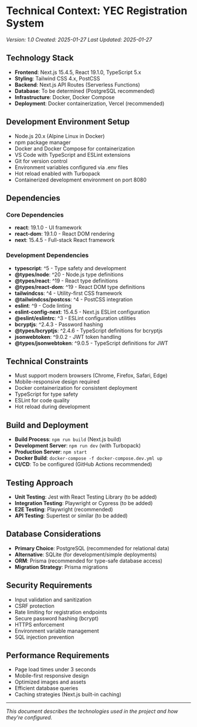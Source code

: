 # Technical Context: YEC Registration System
*Version: 1.0*
*Created: 2025-01-27*
*Last Updated: 2025-01-27*

## Technology Stack
- **Frontend**: Next.js 15.4.5, React 19.1.0, TypeScript 5.x
- **Styling**: Tailwind CSS 4.x, PostCSS
- **Backend**: Next.js API Routes (Serverless Functions)
- **Database**: To be determined (PostgreSQL recommended)
- **Infrastructure**: Docker, Docker Compose
- **Deployment**: Docker containerization, Vercel (recommended)

## Development Environment Setup
- Node.js 20.x (Alpine Linux in Docker)
- npm package manager
- Docker and Docker Compose for containerization
- VS Code with TypeScript and ESLint extensions
- Git for version control
- Environment variables configured via .env files
- Hot reload enabled with Turbopack
- Containerized development environment on port 8080

## Dependencies
### Core Dependencies
- **react**: 19.1.0 - UI framework
- **react-dom**: 19.1.0 - React DOM rendering
- **next**: 15.4.5 - Full-stack React framework

### Development Dependencies
- **typescript**: ^5 - Type safety and development
- **@types/node**: ^20 - Node.js type definitions
- **@types/react**: ^19 - React type definitions
- **@types/react-dom**: ^19 - React DOM type definitions
- **tailwindcss**: ^4 - Utility-first CSS framework
- **@tailwindcss/postcss**: ^4 - PostCSS integration
- **eslint**: ^9 - Code linting
- **eslint-config-next**: 15.4.5 - Next.js ESLint configuration
- **@eslint/eslintrc**: ^3 - ESLint configuration utilities
- **bcryptjs**: ^2.4.3 - Password hashing
- **@types/bcryptjs**: ^2.4.6 - TypeScript definitions for bcryptjs
- **jsonwebtoken**: ^9.0.2 - JWT token handling
- **@types/jsonwebtoken**: ^9.0.5 - TypeScript definitions for JWT

## Technical Constraints
- Must support modern browsers (Chrome, Firefox, Safari, Edge)
- Mobile-responsive design required
- Docker containerization for consistent deployment
- TypeScript for type safety
- ESLint for code quality
- Hot reload during development

## Build and Deployment
- **Build Process**: `npm run build` (Next.js build)
- **Development Server**: `npm run dev` (with Turbopack)
- **Production Server**: `npm start`
- **Docker Build**: `docker-compose -f docker-compose.dev.yml up`
- **CI/CD**: To be configured (GitHub Actions recommended)

## Testing Approach
- **Unit Testing**: Jest with React Testing Library (to be added)
- **Integration Testing**: Playwright or Cypress (to be added)
- **E2E Testing**: Playwright (recommended)
- **API Testing**: Supertest or similar (to be added)

## Database Considerations
- **Primary Choice**: PostgreSQL (recommended for relational data)
- **Alternative**: SQLite (for development/simple deployments)
- **ORM**: Prisma (recommended for type-safe database access)
- **Migration Strategy**: Prisma migrations

## Security Requirements
- Input validation and sanitization
- CSRF protection
- Rate limiting for registration endpoints
- Secure password hashing (bcrypt)
- HTTPS enforcement
- Environment variable management
- SQL injection prevention

## Performance Requirements
- Page load times under 3 seconds
- Mobile-first responsive design
- Optimized images and assets
- Efficient database queries
- Caching strategies (Next.js built-in caching)

---

*This document describes the technologies used in the project and how they're configured.* 